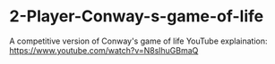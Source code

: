 # 2-Player-Conway-s-game-of-life
A competitive version of Conway's game of life
YouTube explaination: https://www.youtube.com/watch?v=N8slhuGBmaQ
